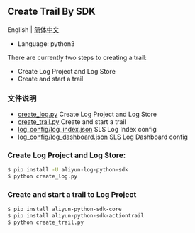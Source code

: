 ## Create Trail By SDK

English | [简体中文](./README-zh_CN.md)


- Language: python3

There are currently two steps to creating a trail:

- Create Log Project and Log Store
- Create and start a trail

### 文件说明

- [create_log.py](./create_log.py) Create Log Project and Log Store
- [create_trail.py](./create_trail.py) Create and start a trail
- [log_config/log_index.json](./log_config/log_index.json) SLS Log Index config
- [log_config/log_dashboard.json](./log_config/log_dashboard.json) SLS Log Dashboard config

### Create Log Project and Log Store:

```sh
$ pip install -U aliyun-log-python-sdk
$ python create_log.py
```

### Create and start a trail to Log Project

```sh
$ pip install aliyun-python-sdk-core
$ pip install aliyun-python-sdk-actiontrail
$ python create_trail.py
```